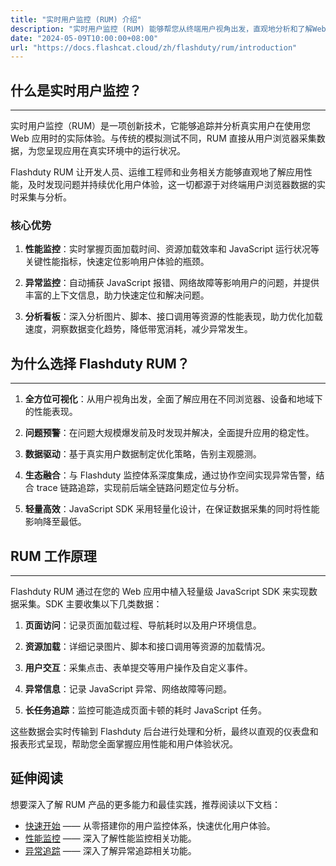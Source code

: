 ```yaml
---
title: "实时用户监控 (RUM) 介绍"
description: "实时用户监控 (RUM) 能够帮您从终端用户视角出发，直观地分析和了解Web应用的实时性能和用户体验。"
date: "2024-05-09T10:00:00+08:00"
url: "https://docs.flashcat.cloud/zh/flashduty/rum/introduction"
---
```


## 什么是实时用户监控？

---

实时用户监控（RUM）是一项创新技术，它能够追踪并分析真实用户在使用您 Web 应用时的实际体验。与传统的模拟测试不同，RUM 直接从用户浏览器采集数据，为您呈现应用在真实环境中的运行状况。

Flashduty RUM 让开发人员、运维工程师和业务相关方能够直观地了解应用性能，及时发现问题并持续优化用户体验，这一切都源于对终端用户浏览器数据的实时采集与分析。

### 核心优势

1. **性能监控**：实时掌握页面加载时间、资源加载效率和 JavaScript 运行状况等关键性能指标，快速定位影响用户体验的瓶颈。

2. **异常监控**：自动捕获 JavaScript 报错、网络故障等影响用户的问题，并提供丰富的上下文信息，助力快速定位和解决问题。

3. **分析看板**：深入分析图片、脚本、接口调用等资源的性能表现，助力优化加载速度，洞察数据变化趋势，降低带宽消耗，减少异常发生。

## 为什么选择 Flashduty RUM？

---

1. **全方位可视化**：从用户视角出发，全面了解应用在不同浏览器、设备和地域下的性能表现。

2. **问题预警**：在问题大规模爆发前及时发现并解决，全面提升应用的稳定性。

3. **数据驱动**：基于真实用户数据制定优化策略，告别主观臆测。

4. **生态融合**：与 Flashduty 监控体系深度集成，通过协作空间实现异常告警，结合 trace 链路追踪，实现前后端全链路问题定位与分析。

5. **轻量高效**：JavaScript SDK 采用轻量化设计，在保证数据采集的同时将性能影响降至最低。

## RUM 工作原理

---

Flashduty RUM 通过在您的 Web 应用中植入轻量级 JavaScript SDK 来实现数据采集。SDK 主要收集以下几类数据：

1. **页面访问**：记录页面加载过程、导航耗时以及用户环境信息。

2. **资源加载**：详细记录图片、脚本和接口调用等资源的加载情况。

3. **用户交互**：采集点击、表单提交等用户操作及自定义事件。

4. **异常信息**：记录 JavaScript 异常、网络故障等问题。

5. **长任务追踪**：监控可能造成页面卡顿的耗时 JavaScript 任务。

这些数据会实时传输到 Flashduty 后台进行处理和分析，最终以直观的仪表盘和报表形式呈现，帮助您全面掌握应用性能和用户体验状况。

## 延伸阅读

想要深入了解 RUM 产品的更多能力和最佳实践，推荐阅读以下文档：

- [快速开始](https://docs.flashcat.cloud/zh/flashduty/rum/getting-started) —— 从零搭建你的用户监控体系，快速优化用户体验。
- [性能监控](https://docs.flashcat.cloud/zh/flashduty/rum/performance-overview) —— 深入了解性能监控相关功能。
- [异常追踪](https://docs.flashcat.cloud/zh/flashduty/rum/error-tracking-overview) —— 深入了解异常追踪相关功能。
